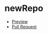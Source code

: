 # newRepo

- [Preview](https://furude-rika.github.io/newRepo/)
- [Pull Request](https://github.com/furude-rika/newRepo/pull/2/files)